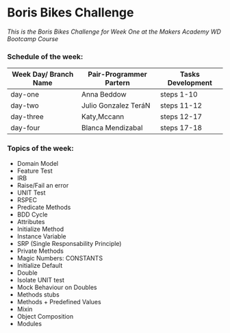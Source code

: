 # Boris Bikes Challenge 



*This is the Boris Bikes Challenge for Week One at the Makers Academy WD Bootcamp Course*



### Schedule of the week: 

 
| Week Day/ Branch Name       | Pair-Programmer Partern  | Tasks Development |
|-----------------------------|--------------------------|-------------------|
| day-one                     | Anna Beddow              | steps 1-10        |
| day-two                     | Julio Gonzalez TeráN     | steps 11-12       |
| day-three                   | Katy,Mccann              | steps 12-17       |
| day-four                    | Blanca Mendizabal        | steps 17-18       |


### Topics of the week:

 
* Domain Model
* Feature Test
* IRB
* Raise/Fail an error
* UNIT Test
* RSPEC
* Predicate Methods
* BDD Cycle
* Attributes
* Initialize Method
* Instance Variable
* SRP (Single Responsability Principle)
* Private Methods
* Magic Numbers: CONSTANTS
* Initialize Default
* Double 
 * Isolate UNIT test
* Mock Behaviour on Doubles
* Methods stubs
 * Methods + Predefined Values
* Mixin
* Object Composition
* Modules 




